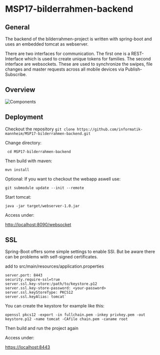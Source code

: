 # MSP17-bilderrahmen-backend

## General
The backend of the bilderrahmen-project is written with spring-boot and uses an embedded tomcat as webserver.

There are two interfaces for communication. The first one is a REST-Interface which is used to create unique tokens for families. The second interface are websockets. These are used to synchronize the swipes, file changes and master requests across all mobile devices via Publish-Subscribe. 

## Overview


![Components](https://felixhefner.de/pics/Synchronizer.png)

## Deployment

Checkout the repository
```git clone https://github.com/informatik-mannheim/MSP17-bilderrahmen-backend.git```

Change directory:

``` cd MSP17-bilderrahmen-backend```

Then build with maven:

``` mvn install ```


Optional: If you want to checkout the webapp aswell use:

```git submodule update --init --remote```

Start tomcat:

```java -jar target/webserver-1.0.jar ```

Access under:

[http://localhost:8090/websocket](http://localhost:8090/websocket)


## SSL

Spring-Boot offers some simple settings to enable SSl. But be aware there can be problems with self-signed certificates.

add to src/main/resources/application.properties
```
server.port: 8443
security.require-ssl=true
server.ssl.key-store:/path/to/keystore.p12
server.ssl.key-store-password: <your-password>
server.ssl.keyStoreType: PKCS12
server.ssl.keyAlias: tomcat`
```

You can create the keystore for example like this:

```openssl pkcs12 -export -in fullchain.pem -inkey privkey.pem -out keystore.p12 -name tomcat -CAfile chain.pem -caname root```

Then build and run the project again

Access under:

[https://localhost:8443](https://localhost:8443)





